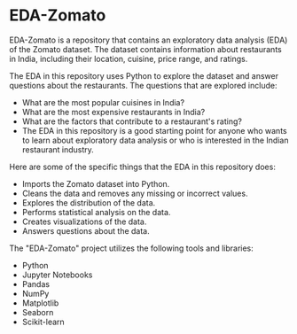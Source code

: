 # EDA-Zomato
EDA-Zomato is a repository that contains an exploratory data analysis (EDA) of the Zomato dataset. The dataset contains information about restaurants in India, including their location, cuisine, price range, and ratings.

The EDA in this repository uses Python to explore the dataset and answer questions about the restaurants. The questions that are explored include:

- What are the most popular cuisines in India?
- What are the most expensive restaurants in India?
- What are the factors that contribute to a restaurant's rating?
- The EDA in this repository is a good starting point for anyone who wants to learn about exploratory data analysis or who is interested in the Indian restaurant industry.

Here are some of the specific things that the EDA in this repository does:

- Imports the Zomato dataset into Python.
- Cleans the data and removes any missing or incorrect values.
- Explores the distribution of the data.
- Performs statistical analysis on the data.
- Creates visualizations of the data.
- Answers questions about the data.

The "EDA-Zomato" project utilizes the following tools and libraries:

- Python
- Jupyter Notebooks
- Pandas
- NumPy
- Matplotlib
- Seaborn
- Scikit-learn

